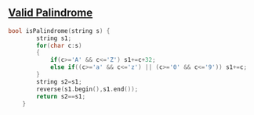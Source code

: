 ## [Valid Palindrome](https://leetcode.com/problems/valid-palindrome/)
```cpp
bool isPalindrome(string s) {
        string s1;
        for(char c:s)
        {
            if(c>='A' && c<='Z') s1+=c+32;
            else if((c>='a' && c<='z') || (c>='0' && c<='9')) s1+=c;
        }
        string s2=s1;
        reverse(s1.begin(),s1.end());
        return s2==s1; 
    }
```
